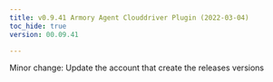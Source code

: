 ```yaml
---
title: v0.9.41 Armory Agent Clouddriver Plugin (2022-03-04)
toc_hide: true
version: 00.09.41

---
```


Minor change: Update the account that create the releases versions
